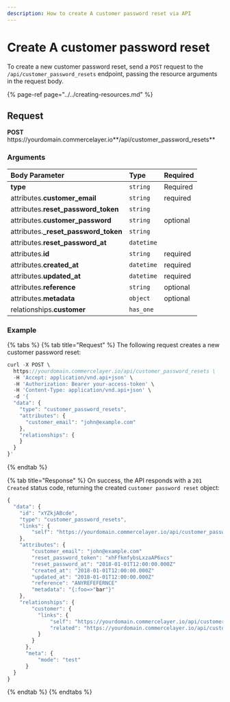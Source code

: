 ```yaml
---
description: How to create A customer password reset via API
---
```


# Create A customer password reset

To create a new customer password reset, send a `POST` request to the `/api/customer_password_resets` endpoint, passing the resource arguments in the request body.

{% page-ref page="../../creating-resources.md" %}

## Request

**POST** https://<i></i>yourdomain.commercelayer.io**/api/customer_password_resets**

### Arguments

| Body Parameter | Type | Required |
| :--- | :--- | :--- |
| **type** | `string` | Required |
| attributes.**customer_email** | `string` | required |
| attributes.**reset_password_token** | `string` |  |
| attributes.**customer_password** | `string` | optional |
| attributes.**_reset_password_token** | `string` |  |
| attributes.**reset_password_at** | `datetime` |  |
| attributes.**id** | `string` | required |
| attributes.**created_at** | `datetime` | required |
| attributes.**updated_at** | `datetime` | required |
| attributes.**reference** | `string` | optional |
| attributes.**metadata** | `object` | optional |
| relationships.**customer** | `has_one` |  |

### Example

{% tabs %}
{% tab title="Request" %}
The following request creates a new customer password reset:

```javascript
curl -X POST \
  https://yourdomain.commercelayer.io/api/customer_password_resets \
  -H 'Accept: application/vnd.api+json' \
  -H 'Authorization: Bearer your-access-token' \
  -H 'Content-Type: application/vnd.api+json' \
  -d '{
  "data": {
    "type": "customer_password_resets",
    "attributes": {
      "customer_email": "john@example.com"
    },
    "relationships": {
    }
  }
}'
```
{% endtab %}

{% tab title="Response" %}
On success, the API responds with a `201 Created` status code, returning the created `customer password reset` object:

```javascript
{
  "data": {
    "id": "xYZkjABcde",
    "type": "customer_password_resets",
    "links": {
        "self": "https://yourdomain.commercelayer.io/api/customer_password_resets/xYZkjABcde"
    },
    "attributes": {
        "customer_email": "john@example.com"
        "reset_password_token": "xhFfkmfybsLxzaAP6xcs"
        "reset_password_at": "2018-01-01T12:00:00.000Z"
        "created_at": "2018-01-01T12:00:00.000Z"
        "updated_at": "2018-01-01T12:00:00.000Z"
        "reference": "ANYREFEFERNCE"
        "metadata": "{:foo=>"bar"}"
    },
    "relationships": {
        "customer": {
          "links": {
              "self": "https://yourdomain.commercelayer.io/api/customer_password_resets/xYZkjABcde/relationships/customer",
              "related": "https://yourdomain.commercelayer.io/api/customer_password_resets/xYZkjABcde/customer"
          }
        }
      },
      "meta": {
          "mode": "test"
      }
  }
}
```
{% endtab %}
{% endtabs %}
